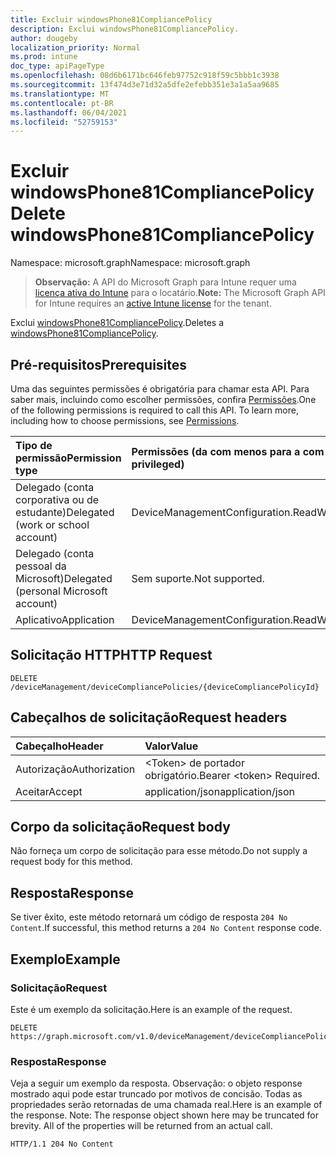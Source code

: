 ```yaml
---
title: Excluir windowsPhone81CompliancePolicy
description: Exclui windowsPhone81CompliancePolicy.
author: dougeby
localization_priority: Normal
ms.prod: intune
doc_type: apiPageType
ms.openlocfilehash: 08d6b6171bc646feb97752c918f59c5bbb1c3938
ms.sourcegitcommit: 13f474d3e71d32a5dfe2efebb351e3a1a5aa9685
ms.translationtype: MT
ms.contentlocale: pt-BR
ms.lasthandoff: 06/04/2021
ms.locfileid: "52759153"
---
```

# <a name="delete-windowsphone81compliancepolicy"></a><span data-ttu-id="ab74d-103">Excluir windowsPhone81CompliancePolicy</span><span class="sxs-lookup"><span data-stu-id="ab74d-103">Delete windowsPhone81CompliancePolicy</span></span>

<span data-ttu-id="ab74d-104">Namespace: microsoft.graph</span><span class="sxs-lookup"><span data-stu-id="ab74d-104">Namespace: microsoft.graph</span></span>

> <span data-ttu-id="ab74d-105">**Observação:** A API do Microsoft Graph para Intune requer uma [licença ativa do Intune](https://go.microsoft.com/fwlink/?linkid=839381) para o locatário.</span><span class="sxs-lookup"><span data-stu-id="ab74d-105">**Note:** The Microsoft Graph API for Intune requires an [active Intune license](https://go.microsoft.com/fwlink/?linkid=839381) for the tenant.</span></span>

<span data-ttu-id="ab74d-106">Exclui [windowsPhone81CompliancePolicy](../resources/intune-deviceconfig-windowsphone81compliancepolicy.md).</span><span class="sxs-lookup"><span data-stu-id="ab74d-106">Deletes a [windowsPhone81CompliancePolicy](../resources/intune-deviceconfig-windowsphone81compliancepolicy.md).</span></span>

## <a name="prerequisites"></a><span data-ttu-id="ab74d-107">Pré-requisitos</span><span class="sxs-lookup"><span data-stu-id="ab74d-107">Prerequisites</span></span>
<span data-ttu-id="ab74d-p101">Uma das seguintes permissões é obrigatória para chamar esta API. Para saber mais, incluindo como escolher permissões, confira [Permissões](/graph/permissions-reference).</span><span class="sxs-lookup"><span data-stu-id="ab74d-p101">One of the following permissions is required to call this API. To learn more, including how to choose permissions, see [Permissions](/graph/permissions-reference).</span></span>

|<span data-ttu-id="ab74d-110">Tipo de permissão</span><span class="sxs-lookup"><span data-stu-id="ab74d-110">Permission type</span></span>|<span data-ttu-id="ab74d-111">Permissões (da com menos para a com mais privilégios)</span><span class="sxs-lookup"><span data-stu-id="ab74d-111">Permissions (from least to most privileged)</span></span>|
|:---|:---|
|<span data-ttu-id="ab74d-112">Delegado (conta corporativa ou de estudante)</span><span class="sxs-lookup"><span data-stu-id="ab74d-112">Delegated (work or school account)</span></span>|<span data-ttu-id="ab74d-113">DeviceManagementConfiguration.ReadWrite.All</span><span class="sxs-lookup"><span data-stu-id="ab74d-113">DeviceManagementConfiguration.ReadWrite.All</span></span>|
|<span data-ttu-id="ab74d-114">Delegado (conta pessoal da Microsoft)</span><span class="sxs-lookup"><span data-stu-id="ab74d-114">Delegated (personal Microsoft account)</span></span>|<span data-ttu-id="ab74d-115">Sem suporte.</span><span class="sxs-lookup"><span data-stu-id="ab74d-115">Not supported.</span></span>|
|<span data-ttu-id="ab74d-116">Aplicativo</span><span class="sxs-lookup"><span data-stu-id="ab74d-116">Application</span></span>|<span data-ttu-id="ab74d-117">DeviceManagementConfiguration.ReadWrite.All</span><span class="sxs-lookup"><span data-stu-id="ab74d-117">DeviceManagementConfiguration.ReadWrite.All</span></span>|

## <a name="http-request"></a><span data-ttu-id="ab74d-118">Solicitação HTTP</span><span class="sxs-lookup"><span data-stu-id="ab74d-118">HTTP Request</span></span>
<!-- {
  "blockType": "ignored"
}
-->
``` http
DELETE /deviceManagement/deviceCompliancePolicies/{deviceCompliancePolicyId}
```

## <a name="request-headers"></a><span data-ttu-id="ab74d-119">Cabeçalhos de solicitação</span><span class="sxs-lookup"><span data-stu-id="ab74d-119">Request headers</span></span>
|<span data-ttu-id="ab74d-120">Cabeçalho</span><span class="sxs-lookup"><span data-stu-id="ab74d-120">Header</span></span>|<span data-ttu-id="ab74d-121">Valor</span><span class="sxs-lookup"><span data-stu-id="ab74d-121">Value</span></span>|
|:---|:---|
|<span data-ttu-id="ab74d-122">Autorização</span><span class="sxs-lookup"><span data-stu-id="ab74d-122">Authorization</span></span>|<span data-ttu-id="ab74d-123">&lt;Token&gt; de portador obrigatório.</span><span class="sxs-lookup"><span data-stu-id="ab74d-123">Bearer &lt;token&gt; Required.</span></span>|
|<span data-ttu-id="ab74d-124">Aceitar</span><span class="sxs-lookup"><span data-stu-id="ab74d-124">Accept</span></span>|<span data-ttu-id="ab74d-125">application/json</span><span class="sxs-lookup"><span data-stu-id="ab74d-125">application/json</span></span>|

## <a name="request-body"></a><span data-ttu-id="ab74d-126">Corpo da solicitação</span><span class="sxs-lookup"><span data-stu-id="ab74d-126">Request body</span></span>
<span data-ttu-id="ab74d-127">Não forneça um corpo de solicitação para esse método.</span><span class="sxs-lookup"><span data-stu-id="ab74d-127">Do not supply a request body for this method.</span></span>

## <a name="response"></a><span data-ttu-id="ab74d-128">Resposta</span><span class="sxs-lookup"><span data-stu-id="ab74d-128">Response</span></span>
<span data-ttu-id="ab74d-129">Se tiver êxito, este método retornará um código de resposta `204 No Content`.</span><span class="sxs-lookup"><span data-stu-id="ab74d-129">If successful, this method returns a `204 No Content` response code.</span></span>

## <a name="example"></a><span data-ttu-id="ab74d-130">Exemplo</span><span class="sxs-lookup"><span data-stu-id="ab74d-130">Example</span></span>

### <a name="request"></a><span data-ttu-id="ab74d-131">Solicitação</span><span class="sxs-lookup"><span data-stu-id="ab74d-131">Request</span></span>
<span data-ttu-id="ab74d-132">Este é um exemplo da solicitação.</span><span class="sxs-lookup"><span data-stu-id="ab74d-132">Here is an example of the request.</span></span>
``` http
DELETE https://graph.microsoft.com/v1.0/deviceManagement/deviceCompliancePolicies/{deviceCompliancePolicyId}
```

### <a name="response"></a><span data-ttu-id="ab74d-133">Resposta</span><span class="sxs-lookup"><span data-stu-id="ab74d-133">Response</span></span>
<span data-ttu-id="ab74d-p102">Veja a seguir um exemplo da resposta. Observação: o objeto response mostrado aqui pode estar truncado por motivos de concisão. Todas as propriedades serão retornadas de uma chamada real.</span><span class="sxs-lookup"><span data-stu-id="ab74d-p102">Here is an example of the response. Note: The response object shown here may be truncated for brevity. All of the properties will be returned from an actual call.</span></span>
``` http
HTTP/1.1 204 No Content
```




